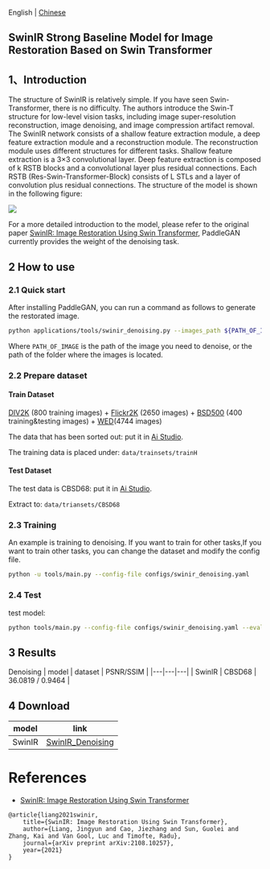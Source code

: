 English | [Chinese](../../zh_CN/tutorials/swinir.md)

## SwinIR Strong Baseline Model for Image Restoration Based on Swin Transformer

## 1、Introduction

The structure of SwinIR is relatively simple. If you have seen Swin-Transformer, there is no difficulty. The authors introduce the Swin-T structure for low-level vision tasks, including image super-resolution reconstruction, image denoising, and image compression artifact removal. The SwinIR network consists of a shallow feature extraction module, a deep feature extraction module and a reconstruction module. The reconstruction module uses different structures for different tasks. Shallow feature extraction is a 3×3 convolutional layer. Deep feature extraction is composed of k RSTB blocks and a convolutional layer plus residual connections. Each RSTB (Res-Swin-Transformer-Block) consists of L STLs and a layer of convolution plus residual connections. The structure of the model is shown in the following figure:

![](https://ai-studio-static-online.cdn.bcebos.com/b550e84915634951af756a545c643c815001be73372248b0b5179fd1652ae003)

For a more detailed introduction to the model, please refer to the original paper [SwinIR: Image Restoration Using Swin Transformer](https://arxiv.org/pdf/2108.10257.pdf), PaddleGAN currently provides the weight of the denoising task.

## 2 How to use

### 2.1 Quick start

After installing PaddleGAN, you can run a command as follows to generate the restorated image.

```sh
python applications/tools/swinir_denoising.py --images_path ${PATH_OF_IMAGE}
```
Where `PATH_OF_IMAGE` is the path of the image you need to denoise, or the path of the folder where the images is located.

### 2.2 Prepare dataset

#### Train Dataset

[DIV2K](https://cv.snu.ac.kr/research/EDSR/DIV2K.tar) (800 training images) + [Flickr2K](https://cv.snu.ac.kr/research/EDSR/Flickr2K.tar) (2650 images) + [BSD500](http://www.eecs.berkeley.edu/Research/Projects/CS/vision/grouping/BSR/BSR_bsds500.tgz) (400 training&testing images) + [WED](http://ivc.uwaterloo.ca/database/WaterlooExploration/exploration_database_and_code.rar)(4744 images)

The data that has been sorted out: put it in [Ai Studio](https://aistudio.baidu.com/aistudio/datasetdetail/149405).

The training data is placed under: `data/trainsets/trainH`

#### Test Dataset

The test data is CBSD68: put it in [Ai Studio](https://aistudio.baidu.com/aistudio/datasetdetail/147756).

Extract to: `data/triansets/CBSD68`

### 2.3 Training
An example is training to denoising. If you want to train for other tasks,If you want to train other tasks, you can change the dataset and modify the config file.

```sh
python -u tools/main.py --config-file configs/swinir_denoising.yaml
```

### 2.4 Test

test model:
```sh
python tools/main.py --config-file configs/swinir_denoising.yaml --evaluate-only --load ${PATH_OF_WEIGHT}
```

## 3 Results
Denoising
| model | dataset | PSNR/SSIM |
|---|---|---|
| SwinIR | CBSD68 |  36.0819 / 0.9464 |

## 4 Download

| model | link |
|---|---|
| SwinIR| [SwinIR_Denoising](https://paddlegan.bj.bcebos.com/models/SwinIR_Denoising.pdparams) |

# References

- [SwinIR: Image Restoration Using Swin Transformer](https://arxiv.org/pdf/2108.10257.pdf)

```
@article{liang2021swinir,
    title={SwinIR: Image Restoration Using Swin Transformer},
    author={Liang, Jingyun and Cao, Jiezhang and Sun, Guolei and Zhang, Kai and Van Gool, Luc and Timofte, Radu},
    journal={arXiv preprint arXiv:2108.10257},
    year={2021}
}
```




